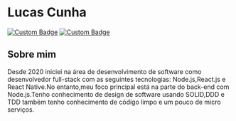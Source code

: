 # Lucas Cunha

[![Custom Badge](https://img.shields.io/badge/-lucas.cunha@disroot.org-353535?style=flat-square&logo=Disroot&logoColor=white)](mailto:lucas.cunha@disroot.org) [![Custom Badge](https://img.shields.io/badge/-linkedin-353535?style=flat-square&logo=Linkedin&logoColor=white)](https://www.linkedin.com/in/lucas-cunha-lucaorx/)

## Sobre mim

Desde 2020 iniciei na área de desenvolvimento de software
como desenvolvedor full-stack com as seguintes tecnologias:
Node.js,React.js e React Native.No entanto,meu foco principal
está na parte do back-end com Node.js.Tenho conhecimento
de design de software usando SOLID,DDD e TDD também
tenho conhecimento de código limpo e um pouco de
micro serviços.
